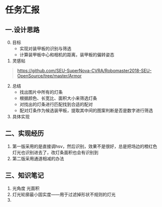 # **任务汇报**
## **一.设计思路**
0. 目标
   + 实现对装甲板的识别与筛选
   + 计算装甲板中心和相机的距离，装甲板的偏转姿态
1.  灵感帖
   > https://github.com/SEU-SuperNova-CVRA/Robomaster2018-SEU-OpenSource/tree/master/Armor
2. 总结
   + 找出图片中所有的灯条
   + 根据颜色、长宽比、面积大小来筛选灯条
   + 对找出的灯条进行匹配找到合适的配对
   + 配对灯条作为候选装甲板，提取其中间的图案判断是否是数字进行筛选
3. 具体实现




## **二、实现经历**
1. 第一版采用的是直接调hsv，然后识别，效果不是很好，总是把场边的橙红色灯光也识别进去了，改灯条面积也会有识别到
2. 第二版采用通道相减的办法


## **三、知识笔记**
1. 光角度 光面积
2. 灯光轮廓最小固实度——用于过滤掉形状不规则的灯光
3. 